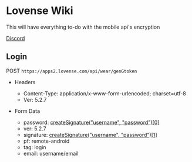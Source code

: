 # Lovense Wiki

This will have everything to-do with the mobile api's encryption

[Discord](https://discord.gg/cK3UN4exSM)

## Login

POST `https://apps2.lovense.com/api/wear/genGtoken`

- Headers
  - Content-Type: application/x-www-form-urlencoded; charset=utf-8
  - Ver: 5.2.7

- Form Data
  - password: [createSignature("username", "password")[0]](https://github.com/killed/Lovense-Wiki/blob/main/loginSignature.js)
  - ver: 5.2.7
  - signature: [createSignature("username", "password")[1]](https://github.com/killed/Lovense-Wiki/blob/main/loginSignature.js)
  - pf: remote-android
  - tag: login
  - email: username/email

